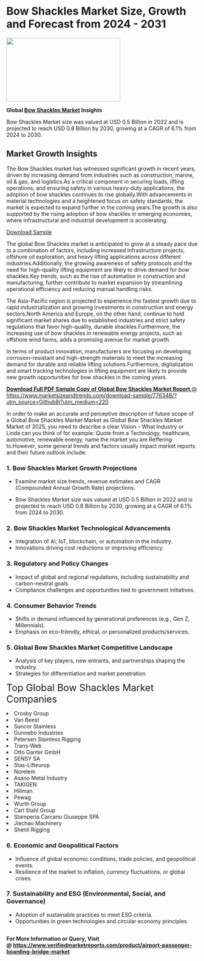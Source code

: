 <H1>Bow Shackles Market Size, Growth and Forecast from 2024 - 2031</H1><img class="aligncenter size-medium wp-image-584254" src="https://thirdeyenews.in/wp-content/uploads/2024/09/Global-Market-Research-300x168.jpeg" alt="" width="300" height="168" /><p><strong>Global&nbsp;<a href="https://www.marketsizeandtrends.com/download-sample/776348/?utm_source=Github8j?utm_medium=220">Bow Shackles Market</a> Insights</strong></p><p>Bow Shackles Market size was valued at USD 0.5 Billion in 2022 and is projected to reach USD 0.8 Billion by 2030, growing at a CAGR of 6.1% from 2024 to 2030.</p><p><h2>Market Growth Insights</h2> <p>The Bow Shackles market has witnessed significant growth in recent years, driven by increasing demand from industries such as construction, marine, oil & gas, and logistics.As a critical component in securing loads, lifting operations, and ensuring safety in various heavy-duty applications, the adoption of bow shackles continues to rise globally.With advancements in material technologies and a heightened focus on safety standards, the market is expected to expand further in the coming years.The growth is also supported by the rising adoption of bow shackles in emerging economies, where infrastructural and industrial development is accelerating.</p> <p><a href="#">Download Sample</a></p> <p>The global Bow Shackles market is anticipated to grow at a steady pace due to a combination of factors, including increased infrastructure projects, offshore oil exploration, and heavy lifting applications across different industries.Additionally, the growing awareness of safety protocols and the need for high-quality lifting equipment are likely to drive demand for bow shackles.Key trends, such as the rise of automation in construction and manufacturing, further contribute to market expansion by streamlining operational efficiency and reducing manual handling risks.</p> <p>The Asia-Pacific region is projected to experience the fastest growth due to rapid industrialization and growing investments in construction and energy sectors.North America and Europe, on the other hand, continue to hold significant market shares due to established industries and strict safety regulations that favor high-quality, durable shackles.Furthermore, the increasing use of bow shackles in renewable energy projects, such as offshore wind farms, adds a promising avenue for market growth.</p> <p>In terms of product innovation, manufacturers are focusing on developing corrosion-resistant and high-strength materials to meet the increasing demand for durable and reliable lifting solutions.Furthermore, digitalization and smart tracking technologies in lifting equipment are likely to provide new growth opportunities for bow shackles in the coming years.</p> <p><a href="#"></p><p><span class=""><strong>Download Full PDF Sample Copy of Global Bow Shackles Market Report</strong> @ <a href="https://www.marketsizeandtrends.com/download-sample/776348/?utm_source=Github8j?utm_medium=220" target="_blank">https://www.marketsizeandtrends.com/download-sample/776348/?utm_source=Github8j?utm_medium=220</a></span></p><p>In order to make an accurate and perceptive description of future scope of a Global&nbsp;Bow Shackles Market Market as Global&nbsp;Bow Shackles Market Market of 2025, you need to describe a clear Vision &ndash; What Industry or Linda can you think of for example: Quote from a Technology, healthcare, automotive, renewable energy, name the market you are Reffering to.However, some general trends and factors usually impact market reports and their future outlook include:</p><h3>1.&nbsp;<strong>Bow Shackles Market Growth Projections</strong></h3><ul><li>Examine market size trends, revenue estimates and CAGR (Compounded Annual Growth Rate) projections.</li><li><p>Bow Shackles Market size was valued at USD 0.5 Billion in 2022 and is projected to reach USD 0.8 Billion by 2030, growing at a CAGR of 6.1% from 2024 to 2030.</p></li></ul><h3>2.&nbsp;<strong>Bow Shackles Market Technological Advancements</strong></h3><ul><li>Integration of AI, IoT, blockchain, or automation in the industry.</li><li>Innovations driving cost reductions or improving efficiency.</li></ul><h3>3.&nbsp;<strong>Regulatory and Policy Changes</strong></h3><ul><li>Impact of global and regional regulations, including sustainability and carbon-neutral goals.</li><li>Compliance challenges and opportunities tied to government initiatives.</li></ul><h3>4.&nbsp;<strong>Consumer Behavior Trends</strong></h3><ul><li>Shifts in demand influenced by generational preferences (e.g., Gen Z, Millennials).</li><li>Emphasis on eco-friendly, ethical, or personalized products/services.</li></ul><h3>5.&nbsp;<strong>Global Bow Shackles Market Competitive Landscape</strong></h3><ul><li>Analysis of key players, new entrants, and partnerships shaping the industry.</li><li>Strategies for differentiation and market penetration.</li></ul><p data-pm-slice="1 1 []"><span style="color: inherit; font-family: inherit; font-size: 25px;">Top Global Bow Shackles Market Companies</span></p><div class="" data-test-id=""><p><li>Crosby Group</li><li> Van Beest</li><li> Suncor Stainless</li><li> Gunnebo Industries</li><li> Petersen Stainless Rigging</li><li> Trans-Web</li><li> Otto Ganter GmbH</li><li> SENSY SA</li><li> Stas-Lifteurop</li><li> Norelem</li><li> Asano Metal Industry</li><li> TAKIGEN</li><li> Hillman</li><li> Pewag</li><li> Wurth Group</li><li> Carl Stahl Group</li><li> Stamperia Carcano Giuseppe SPA</li><li> Jiechao Machinery</li><li> Shenli Rigging</li></p></div><h3>6.&nbsp;<strong>Economic and Geopolitical Factors</strong></h3><ul><li>Influence of global economic conditions, trade policies, and geopolitical events.</li><li>Resilience of the market to inflation, currency fluctuations, or global crises.</li></ul><h3>7.&nbsp;<strong>Sustainability and ESG (Environmental, Social, and Governance)</strong></h3><ul><li>Adoption of sustainable practices to meet ESG criteria.</li><li>Opportunities in green technologies and circular economy principles.</li></ul><h2><strong style="font-size: 14px;">For More Information or Query, Visit @&nbsp;</strong><a style="background-color: #ffffff; font-size: 14px;" href="https://www.marketsizeandtrends.com/report/bow-shackles-market/" target="_blank">https://www.verifiedmarketreports.com/product/airport-passenger-boarding-bridge-market</a></h2>